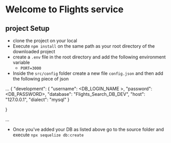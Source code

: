# Welcome to Flights service

## project Setup

- clone the project on your local
- Execute `npm install` on the same path as your root directory of the downloaded project
- create a `.env` file in the root directory and add the following environment variable
  - `PORT=3000`
- Inside the `src/config` folder create a new file `config.json` and then add the following piece of json

...
{
"development": {
"username": <DB_LOGIN_NAME >,
"password": <DB_PASSWORD>,
"database": "Flights_Search_DB_DEV",
"host": "127.0.0.1",
"dialect": "mysql"
}

}

...

- Once you've added your DB as listed above go to the source folder and execute `npx sequelize db:create`
